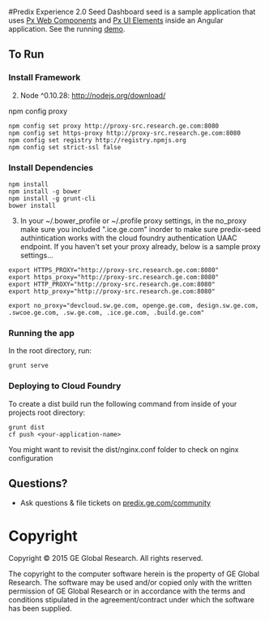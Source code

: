 #Predix Experience 2.0 Seed
Dashboard seed is a sample application that uses <a href="https://github.build.ge.com/pages/PXc/pxc-demos/" target="_blank">Px Web Components</a> and <a href="https://github.build.ge.com/pages/PXd/px-library-design/" target="_blank">Px UI Elements</a> inside an Angular application.  See the running <a href="http://predix-seed.grc-apps.svc.ice.ge.com/" target="_blank">demo</a>.
  	  
## To Run

### Install Framework

2. Node ^0.10.28: http://nodejs.org/download/

npm config proxy 
```
npm config set proxy http://proxy-src.research.ge.com:8080
npm config set https-proxy http://proxy-src.research.ge.com:8080
npm config set registry http://registry.npmjs.org
npm config set strict-ssl false
 ```

### Install Dependencies
```
npm install
npm install -g bower
npm install -g grunt-cli
bower install
```

3. In your ~/.bower_profile or ~/.profile proxy settings, in the no_proxy make sure you included ".ice.ge.com" inorder to make sure predix-seed authintication works with the cloud foundry authentication UAAC endpoint.  If you haven't set your proxy already, below is a sample proxy settings...

```
export HTTPS_PROXY="http://proxy-src.research.ge.com:8080"
export https_proxy="http://proxy-src.research.ge.com:8080"
export HTTP_PROXY="http://proxy-src.research.ge.com:8080"
export http_proxy="http://proxy-src.research.ge.com:8080"

export no_proxy="devcloud.sw.ge.com, openge.ge.com, design.sw.ge.com, .swcoe.ge.com, .sw.ge.com, .ice.ge.com, .build.ge.com"
```

### Running the app
In the root directory, run:
```
grunt serve
```

### Deploying to Cloud Foundry
To create a dist build run the following command from inside of your projects root directory:
```unix
grunt dist
cf push <your-application-name>
```

You might want to revisit the dist/nginx.conf folder to check on nginx configuration

## Questions?
- Ask questions & file tickets on <a href="https://predix.ge.com/community/" target="_blank">predix.ge.com/community</a>

# Copyright
Copyright &copy; 2015 GE Global Research. All rights reserved.

The copyright to the computer software herein is the property of
GE Global Research. The software may be used and/or copied only
with the written permission of GE Global Research or in accordance
with the terms and conditions stipulated in the agreement/contract
under which the software has been supplied.
